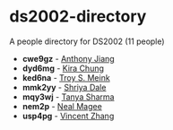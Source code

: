 # ds2002-directory
 
A people directory for DS2002 (11 people)
 
- **cwe9gz** - [ Anthony Jiang](people/cwe9gz//README.md)
- **dyd6mg** - [ Kira Chung](people/dyd6mg//README.md)
- **ked6na** - [ Troy S. Meink](people/ked6na//README.md)
- **mmk2yy** - [ Shriya Dale](people/mmk2yy//README.md)
- **mqy3wj** - [ Tanya Sharma](people/mqy3wj//README.md)
- **nem2p** - [ Neal Magee](people/nem2p//README.md)
- **usp4pg** - [ Vincent Zhang](people/usp4pg//README.md)
